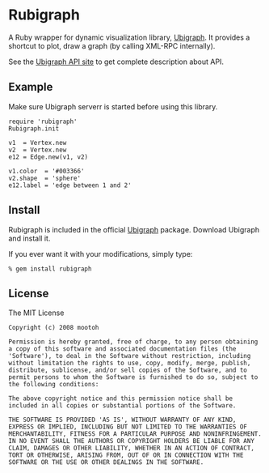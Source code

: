 # Rubigraph

A Ruby wrapper for dynamic visualization library, [Ubigraph](http://www.ubietylab.net/ubigraph).
It provides a shortcut to plot, draw a graph (by calling XML-RPC internally).

See the [Ubigraph API site](http://www.ubietylab.net/ubigraph/content/Docs/index.html) to get complete description about API.

## Example
Make sure Ubigraph serverr is started before using this library.

    require 'rubigraph'
    Rubigraph.init

    v1  = Vertex.new
    v2  = Vertex.new
    e12 = Edge.new(v1, v2)
    
    v1.color  = '#003366'
    v2.shape  = 'sphere'
    e12.label = 'edge between 1 and 2'

## Install

Rubigraph is included in the official [Ubigraph](http://www.ubietylab.net/ubigraph) package. Download Ubigraph and install it.

If you ever want it with your modifications, simply type:

    % gem install rubigraph

## License

The MIT License

    Copyright (c) 2008 mootoh
    
    Permission is hereby granted, free of charge, to any person obtaining
    a copy of this software and associated documentation files (the
    'Software'), to deal in the Software without restriction, including
    without limitation the rights to use, copy, modify, merge, publish,
    distribute, sublicense, and/or sell copies of the Software, and to
    permit persons to whom the Software is furnished to do so, subject to
    the following conditions:
    
    The above copyright notice and this permission notice shall be
    included in all copies or substantial portions of the Software.
    
    THE SOFTWARE IS PROVIDED 'AS IS', WITHOUT WARRANTY OF ANY KIND,
    EXPRESS OR IMPLIED, INCLUDING BUT NOT LIMITED TO THE WARRANTIES OF
    MERCHANTABILITY, FITNESS FOR A PARTICULAR PURPOSE AND NONINFRINGEMENT.
    IN NO EVENT SHALL THE AUTHORS OR COPYRIGHT HOLDERS BE LIABLE FOR ANY
    CLAIM, DAMAGES OR OTHER LIABILITY, WHETHER IN AN ACTION OF CONTRACT,
    TORT OR OTHERWISE, ARISING FROM, OUT OF OR IN CONNECTION WITH THE
    SOFTWARE OR THE USE OR OTHER DEALINGS IN THE SOFTWARE.
